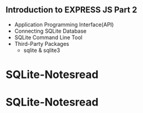 ## Introduction to EXPRESS JS Part 2

- Application Programming Interface(API)
- Connecting SQLite Database
- SQLite Command Line Tool
- Third-Party Packages
  - sqlite & sqlite3
# SQLite-Notesread
# SQLite-Notesread
